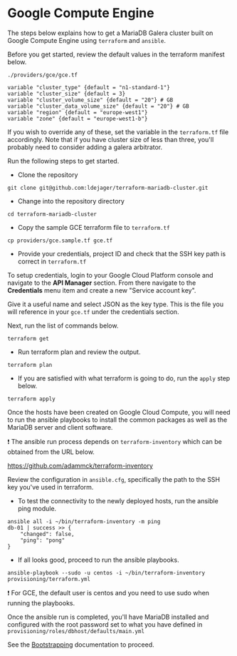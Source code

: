 # Google Compute Engine

The steps below explains how to get a MariaDB Galera cluster built on Google Compute Engine using `terraform` and `ansible`.

Before you get started, review the default values in the terraform manifest below.

```shell
./providers/gce/gce.tf
```

```
variable "cluster_type" {default = "n1-standard-1"}
variable "cluster_size" {default = 3}
variable "cluster_volume_size" {default = "20"} # GB
variable "cluster_data_volume_size" {default = "20"} # GB
variable "region" {default = "europe-west1"}
variable "zone" {default = "europe-west1-b"}
```

If you wish to override any of these, set the variable in the `terraform.tf` file accordingly. Note that if you have cluster size of less than three, you'll probably need to consider adding a galera arbitrator.

Run the following steps to get started.

- Clone the repository
```shell
git clone git@github.com:ldejager/terraform-mariadb-cluster.git
```
- Change into the repository directory
```shell
cd terraform-mariadb-cluster
```
- Copy the sample GCE terraform file to `terraform.tf`
```shell
cp providers/gce.sample.tf gce.tf
```
- Provide your credentials, project ID and check that the SSH key path is correct in `terraform.tf`

To setup credentials, login to your Google Cloud Platform console and navigate to the **API Manager** section. From there navigate to the **Credentials** menu item and create a new "Service account key".

Give it a useful name and select JSON as the key type. This is the file you will reference in your `gce.tf` under the credentials section.

Next, run the list of commands below.

```shell
terraform get
```
- Run terraform plan and review the output.
```shell
terraform plan
```
- If you are satisfied with what terraform is going to do, run the `apply` step below.
```shell
terraform apply
```

Once the hosts have been created on Google Cloud Compute, you will need to run the ansible playbooks to install the common packages as well as the MariaDB server and client software.

:exclamation: The ansible run process depends on `terraform-inventory` which can be obtained from the URL below.

https://github.com/adammck/terraform-inventory

Review the configuration in `ansible.cfg`, specifically the path to the SSH key you've used in terraform.

- To test the connectivity to the newly deployed hosts, run the ansible ping module.
```shell
ansible all -i ~/bin/terraform-inventory -m ping
db-01 | success >> {
    "changed": false,
    "ping": "pong"
}
```

- If all looks good, proceed to run the ansible playbooks.
```shell
ansible-playbook --sudo -u centos -i ~/bin/terraform-inventory provisioning/terraform.yml
```

:exclamation: For GCE, the default user is centos and you need to use sudo when running the playbooks.

Once the ansible run is completed, you'll have MariaDB installed and configured with the root password set to what you have defined in `provisioning/roles/dbhost/defaults/main.yml`

See the [Bootstrapping](bootstrapping.md) documentation to proceed.
